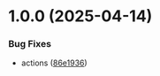 # 1.0.0 (2025-04-14)


### Bug Fixes

* actions ([86e1936](https://github.com/wishware/.github/commit/86e19368f8e891815940d0c2abc102800dcb6df0))
